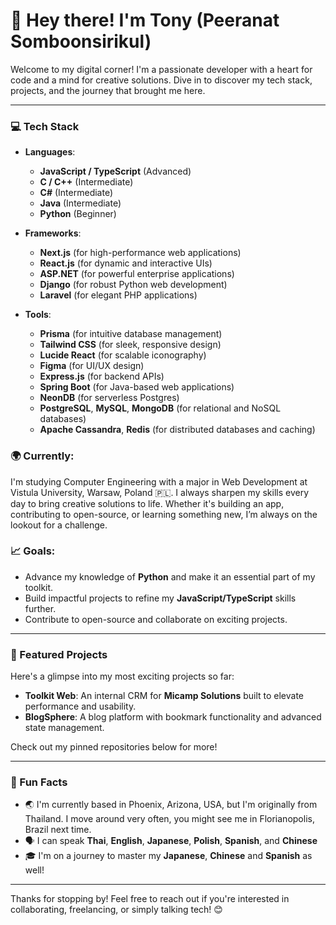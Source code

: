 # 👋 Hey there! I'm Tony (Peeranat Somboonsirikul)

Welcome to my digital corner! I'm a passionate developer with a heart for code and a mind for creative solutions. Dive in to discover my tech stack, projects, and the journey that brought me here.

---

### 💻 Tech Stack

- **Languages**:

  - **JavaScript / TypeScript** (Advanced)
  - **C / C++** (Intermediate)
  - **C#** (Intermediate)
  - **Java** (Intermediate)
  - **Python** (Beginner)

- **Frameworks**:

  - **Next.js** (for high-performance web applications)
  - **React.js** (for dynamic and interactive UIs)
  - **ASP.NET** (for powerful enterprise applications)
  - **Django** (for robust Python web development)
  - **Laravel** (for elegant PHP applications)

- **Tools**:
  - **Prisma** (for intuitive database management)
  - **Tailwind CSS** (for sleek, responsive design)
  - **Lucide React** (for scalable iconography)
  - **Figma** (for UI/UX design)
  - **Express.js** (for backend APIs)
  - **Spring Boot** (for Java-based web applications)
  - **NeonDB** (for serverless Postgres)
  - **PostgreSQL**, **MySQL**, **MongoDB** (for relational and NoSQL databases)
  - **Apache Cassandra**, **Redis** (for distributed databases and caching)

### 🌍 Currently:

I'm studying Computer Engineering with a major in Web Development at Vistula University, Warsaw, Poland 🇵🇱. I always sharpen my skills every day to bring creative solutions to life. Whether it's building an app, contributing to open-source, or learning something new, I’m always on the lookout for a challenge.

### 📈 Goals:

- Advance my knowledge of **Python** and make it an essential part of my toolkit.
- Build impactful projects to refine my **JavaScript/TypeScript** skills further.
- Contribute to open-source and collaborate on exciting projects.

---

### 🚀 Featured Projects

Here's a glimpse into my most exciting projects so far:

- **Toolkit Web**: An internal CRM for **Micamp Solutions** built to elevate performance and usability.
- **BlogSphere**: A blog platform with bookmark functionality and advanced state management.

Check out my pinned repositories below for more!

---

### 🌱 Fun Facts

- 🌏 I'm currently based in Phoenix, Arizona, USA, but I'm originally from Thailand. I move around very often, you might see me in Florianopolis, Brazil next time.
- 🗣️ I can speak **Thai**, **English**, **Japanese**, **Polish**, **Spanish**, and **Chinese**
- 🎓 I'm on a journey to master my **Japanese**, **Chinese** and **Spanish** as well!

---

Thanks for stopping by! Feel free to reach out if you're interested in collaborating, freelancing, or simply talking tech! 😊

